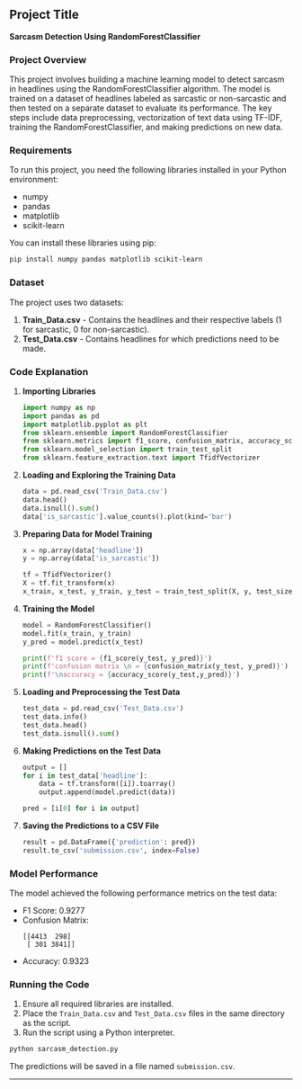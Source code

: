 

## Project Title
**Sarcasm Detection Using RandomForestClassifier**

### Project Overview
This project involves building a machine learning model to detect sarcasm in headlines using the RandomForestClassifier algorithm. The model is trained on a dataset of headlines labeled as sarcastic or non-sarcastic and then tested on a separate dataset to evaluate its performance. The key steps include data preprocessing, vectorization of text data using TF-IDF, training the RandomForestClassifier, and making predictions on new data.

### Requirements
To run this project, you need the following libraries installed in your Python environment:
- numpy
- pandas
- matplotlib
- scikit-learn

You can install these libraries using pip:
```bash
pip install numpy pandas matplotlib scikit-learn
```

### Dataset
The project uses two datasets:
1. **Train_Data.csv** - Contains the headlines and their respective labels (1 for sarcastic, 0 for non-sarcastic).
2. **Test_Data.csv** - Contains headlines for which predictions need to be made.

### Code Explanation

1. **Importing Libraries**
   ```python
   import numpy as np
   import pandas as pd
   import matplotlib.pyplot as plt
   from sklearn.ensemble import RandomForestClassifier
   from sklearn.metrics import f1_score, confusion_matrix, accuracy_score
   from sklearn.model_selection import train_test_split
   from sklearn.feature_extraction.text import TfidfVectorizer
   ```

2. **Loading and Exploring the Training Data**
   ```python
   data = pd.read_csv('Train_Data.csv')
   data.head()
   data.isnull().sum()
   data['is_sarcastic'].value_counts().plot(kind='bar')
   ```

3. **Preparing Data for Model Training**
   ```python
   x = np.array(data['headline'])
   y = np.array(data['is_sarcastic'])
   
   tf = TfidfVectorizer()
   X = tf.fit_transform(x)
   x_train, x_test, y_train, y_test = train_test_split(X, y, test_size=0.2, random_state=42)
   ```

4. **Training the Model**
   ```python
   model = RandomForestClassifier()
   model.fit(x_train, y_train)
   y_pred = model.predict(x_test)
   
   print(f'f1 score = {f1_score(y_test, y_pred)}')
   print(f'confusion matrix \n = {confusion_matrix(y_test, y_pred)}')
   print(f'\naccuracy = {accuracy_score(y_test,y_pred)}')
   ```

5. **Loading and Preprocessing the Test Data**
   ```python
   test_data = pd.read_csv('Test_Data.csv')
   test_data.info()
   test_data.head()
   test_data.isnull().sum()
   ```

6. **Making Predictions on the Test Data**
   ```python
   output = []
   for i in test_data['headline']:
       data = tf.transform([i]).toarray()
       output.append(model.predict(data)) 
   
   pred = [i[0] for i in output]
   ```

7. **Saving the Predictions to a CSV File**
   ```python
   result = pd.DataFrame({'prediction': pred})
   result.to_csv('submission.csv', index=False)
   ```

### Model Performance
The model achieved the following performance metrics on the test data:
- F1 Score: 0.9277
- Confusion Matrix:
  ```
  [[4413  298]
   [ 301 3841]]
  ```
- Accuracy: 0.9323

### Running the Code
1. Ensure all required libraries are installed.
2. Place the `Train_Data.csv` and `Test_Data.csv` files in the same directory as the script.
3. Run the script using a Python interpreter.

```bash
python sarcasm_detection.py
```

The predictions will be saved in a file named `submission.csv`.



---
